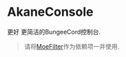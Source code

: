 # AkaneConsole
更好 更简洁的BungeeCord控制台.

> 请将[MoeFilter](https://github.com/CatMoe/MoeFilter/releases/tag/API-1)作为依赖项一并使用.
